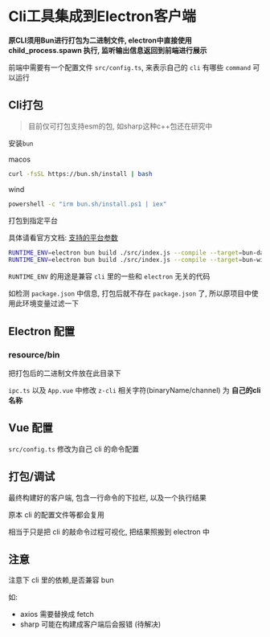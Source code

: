 # Cli工具集成到Electron客户端

**原CLI须用Bun进行打包为二进制文件, electron中直接使用 child_process.spawn 执行, 监听输出信息返回到前端进行展示** 

前端中需要有一个配置文件 `src/config.ts`, 来表示自己的 `cli` 有哪些 `command` 可以运行

## Cli打包

> 目前仅可打包支持esm的包, 如sharp这种c++包还在研究中

安装`bun`

macos
```bash
curl -fsSL https://bun.sh/install | bash
```

wind
```bash
powershell -c "irm bun.sh/install.ps1 | iex"
```

打包到指定平台

具体请看官方文档: [支持的平台参数](https://bun.sh/docs/bundler/executables)

```bash
RUNTIME_ENV=electron bun build ./src/index.js --compile --target=bun-darwin-arm64 --env inline  --outfile z-cli
RUNTIME_ENV=electron bun build ./src/index.js --compile --target=bun-windows-x64 --env inline  --outfile z-cli
```

`RUNTIME_ENV` 的用途是兼容 `cli` 里的一些和 `electron` 无关的代码

如检测 `package.json` 中信息, 打包后就不存在 `package.json` 了, 所以原项目中使用此环境变量过滤一下

## Electron 配置

### resource/bin

把打包后的二进制文件放在此目录下

`ipc.ts` 以及 `App.vue` 中修改 `z-cli` 相关字符(binaryName/channel) 为 **自己的cli名称**

## Vue 配置

`src/config.ts` 修改为自己 cli 的命令配置

## 打包/调试

最终构建好的客户端, 包含一行命令的下拉栏, 以及一个执行结果

原本 cli 的配置文件等都会复用 

相当于只是把 cli 的敲命令过程可视化, 把结果照搬到 electron 中

## 注意

注意下 cli 里的依赖,是否兼容 bun

如:
- axios 需要替换成 fetch
- sharp 可能在构建成客户端后会报错 (待解决)